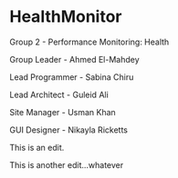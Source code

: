 # HealthMonitor
Group 2 - Performance Monitoring: Health

Group Leader - Ahmed El-Mahdey

Lead Programmer - Sabina Chiru

Lead Architect - Guleid Ali

Site Manager - Usman Khan

GUI Designer - Nikayla Ricketts 

This is an edit.

This is another edit...whatever
